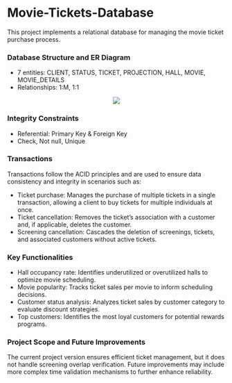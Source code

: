# **Movie-Tickets-Database**

This project implements a relational database for managing the movie ticket purchase process. 

### Database Structure and ER Diagram
* 7 entities: CLIENT, STATUS, TICKET, PROJECTION, HALL, MOVIE, MOVIE_DETAILS
* Relationships: 1:M, 1:1

<p align="center">
  <img src="Diagrama/Diagrama.png">
</p>

### Integrity Constraints
* Referential: Primary Key & Foreign Key
* Check, Not null, Unique

### Transactions
Transactions follow the ACID principles and are used to ensure data consistency and integrity in scenarios such as:
* Ticket purchase: Manages the purchase of multiple tickets in a single transaction, allowing a client to buy tickets for multiple individuals at once.
* Ticket cancellation: Removes the ticket’s association with a customer and, if applicable, deletes the customer.
* Screening cancellation: Cascades the deletion of screenings, tickets, and associated customers without active tickets.

### Key Functionalities
* Hall occupancy rate: Identifies underutilized or overutilized halls to optimize movie scheduling.
* Movie popularity: Tracks ticket sales per movie to inform scheduling decisions.
* Customer status analysis: Analyzes ticket sales by customer category to evaluate discount strategies.
* Top customers: Identifies the most loyal customers for potential rewards programs.

### Project Scope and Future Improvements
The current project version ensures efficient ticket management, but it does not handle screening overlap verification. Future improvements may include more complex time validation mechanisms to further enhance reliability.
